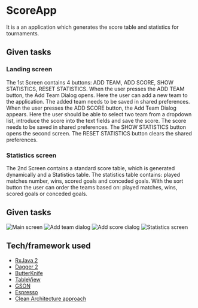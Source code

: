 # ScoreApp

It is a an application which generates the score table and statistics for tournaments.

## Given tasks

### Landing screen 
 
The 1st Screen contains 4 buttons: ADD TEAM, ADD SCORE, SHOW STATISTICS, RESET STATISTICS. When the user presses the ADD TEAM button, the Add Team Dialog opens. Here the user can add a new team to the application. The added team needs to be saved in shared preferences. When the user presses the ADD SCORE button, the Add Team Dialog appears. Here the user should be able to select two team from a dropdown list, introduce the score into the text fields and save the score. The score needs to be saved in shared preferences. The SHOW STATISTICS button opens the second screen. The RESET STATISTICS button clears the shared preferences. 
 
### Statistics screen 
 
The 2nd Screen contains a standard score table, which is generated dynamically and a Statistics table. The statistics table contains: played matches number, wins, scored goals and conceded goals. With the sort button the user can order the teams based on: played matches, wins, scored goals or conceded goals.

## Given tasks

![Main screen](/img/main.jpeg "Main screen")
![Add team dialog](/img/add_team.jpeg?raw=true "Add team dialog")
![Add score dialog](/img/add_score.jpeg?raw=true "Add score dialog")
![Statistics screen](/img/statistics.jpeg?raw=true "Statistics screen")

## Tech/framework used

- [RxJava 2](https://github.com/ReactiveX/RxJava)
- [Dagger 2](https://github.com/google/dagger)
- [ButterKnife](https://github.com/JakeWharton/butterknife)
- [TableView](https://github.com/evrencoskun/TableView)
- [GSON](https://github.com/google/gson)
- [Espresso](https://developer.android.com/training/testing/espresso/) 
- [Clean Architecture approach](https://github.com/android10/Android-CleanArchitecture) 


